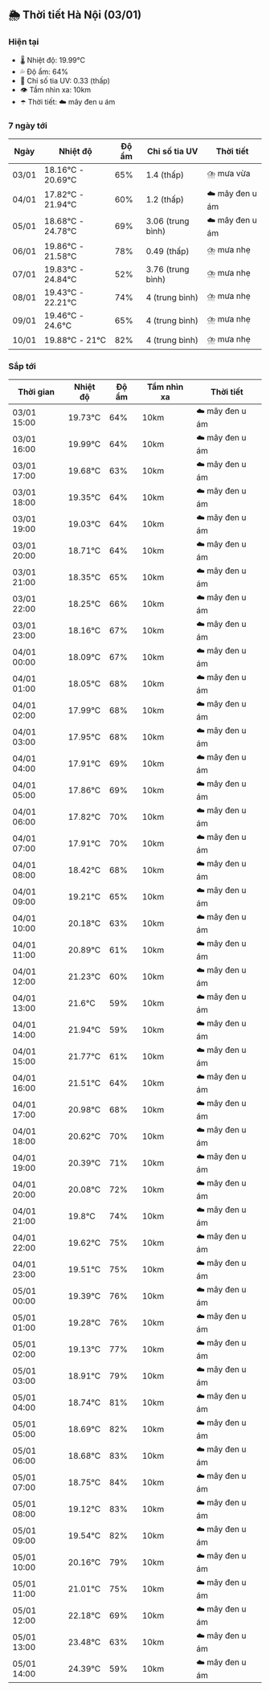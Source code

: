 ## 🌦️ Thời tiết Hà Nội (03/01)

### Hiện tại

- 🌡️ Nhiệt độ: 19.99℃
- 💦 Độ ẩm: 64%
- 🌟 Chỉ số tia UV: 0.33 (thấp)
- 👁️ Tầm nhìn xa: 10km
- ☂️ Thời tiết: ☁️ mây đen u ám

### 7 ngày tới

| Ngày | Nhiệt độ | Độ ẩm | Chỉ số tia UV | Thời tiết |
| --- | --- | --- | --- | --- |
| 03/01 | 18.16℃ - 20.69℃ | 65% | 1.4 (thấp) | ⛈️ mưa vừa |
| 04/01 | 17.82℃ - 21.94℃ | 60% | 1.2 (thấp) | ☁️ mây đen u ám |
| 05/01 | 18.68℃ - 24.78℃ | 69% | 3.06 (trung bình) | ☁️ mây đen u ám |
| 06/01 | 19.86℃ - 21.58℃ | 78% | 0.49 (thấp) | ⛈️ mưa nhẹ |
| 07/01 | 19.83℃ - 24.84℃ | 52% | 3.76 (trung bình) | ⛈️ mưa nhẹ |
| 08/01 | 19.43℃ - 22.21℃ | 74% | 4 (trung bình) | ⛈️ mưa nhẹ |
| 09/01 | 19.46℃ - 24.6℃ | 65% | 4 (trung bình) | ⛈️ mưa nhẹ |
| 10/01 | 19.88℃ - 21℃ | 82% | 4 (trung bình) | ⛈️ mưa nhẹ |

### Sắp tới

| Thời gian | Nhiệt độ | Độ ẩm | Tầm nhìn xa | Thời tiết |
| --- | --- | --- | --- | --- |
| 03/01 15:00 | 19.73℃ | 64% | 10km | ☁️ mây đen u ám |
| 03/01 16:00 | 19.99℃ | 64% | 10km | ☁️ mây đen u ám |
| 03/01 17:00 | 19.68℃ | 63% | 10km | ☁️ mây đen u ám |
| 03/01 18:00 | 19.35℃ | 64% | 10km | ☁️ mây đen u ám |
| 03/01 19:00 | 19.03℃ | 64% | 10km | ☁️ mây đen u ám |
| 03/01 20:00 | 18.71℃ | 64% | 10km | ☁️ mây đen u ám |
| 03/01 21:00 | 18.35℃ | 65% | 10km | ☁️ mây đen u ám |
| 03/01 22:00 | 18.25℃ | 66% | 10km | ☁️ mây đen u ám |
| 03/01 23:00 | 18.16℃ | 67% | 10km | ☁️ mây đen u ám |
| 04/01 00:00 | 18.09℃ | 67% | 10km | ☁️ mây đen u ám |
| 04/01 01:00 | 18.05℃ | 68% | 10km | ☁️ mây đen u ám |
| 04/01 02:00 | 17.99℃ | 68% | 10km | ☁️ mây đen u ám |
| 04/01 03:00 | 17.95℃ | 68% | 10km | ☁️ mây đen u ám |
| 04/01 04:00 | 17.91℃ | 69% | 10km | ☁️ mây đen u ám |
| 04/01 05:00 | 17.86℃ | 69% | 10km | ☁️ mây đen u ám |
| 04/01 06:00 | 17.82℃ | 70% | 10km | ☁️ mây đen u ám |
| 04/01 07:00 | 17.91℃ | 70% | 10km | ☁️ mây đen u ám |
| 04/01 08:00 | 18.42℃ | 68% | 10km | ☁️ mây đen u ám |
| 04/01 09:00 | 19.21℃ | 65% | 10km | ☁️ mây đen u ám |
| 04/01 10:00 | 20.18℃ | 63% | 10km | ☁️ mây đen u ám |
| 04/01 11:00 | 20.89℃ | 61% | 10km | ☁️ mây đen u ám |
| 04/01 12:00 | 21.23℃ | 60% | 10km | ☁️ mây đen u ám |
| 04/01 13:00 | 21.6℃ | 59% | 10km | ☁️ mây đen u ám |
| 04/01 14:00 | 21.94℃ | 59% | 10km | ☁️ mây đen u ám |
| 04/01 15:00 | 21.77℃ | 61% | 10km | ☁️ mây đen u ám |
| 04/01 16:00 | 21.51℃ | 64% | 10km | ☁️ mây đen u ám |
| 04/01 17:00 | 20.98℃ | 68% | 10km | ☁️ mây đen u ám |
| 04/01 18:00 | 20.62℃ | 70% | 10km | ☁️ mây đen u ám |
| 04/01 19:00 | 20.39℃ | 71% | 10km | ☁️ mây đen u ám |
| 04/01 20:00 | 20.08℃ | 72% | 10km | ☁️ mây đen u ám |
| 04/01 21:00 | 19.8℃ | 74% | 10km | ☁️ mây đen u ám |
| 04/01 22:00 | 19.62℃ | 75% | 10km | ☁️ mây đen u ám |
| 04/01 23:00 | 19.51℃ | 75% | 10km | ☁️ mây đen u ám |
| 05/01 00:00 | 19.39℃ | 76% | 10km | ☁️ mây đen u ám |
| 05/01 01:00 | 19.28℃ | 76% | 10km | ☁️ mây đen u ám |
| 05/01 02:00 | 19.13℃ | 77% | 10km | ☁️ mây đen u ám |
| 05/01 03:00 | 18.91℃ | 79% | 10km | ☁️ mây đen u ám |
| 05/01 04:00 | 18.74℃ | 81% | 10km | ☁️ mây đen u ám |
| 05/01 05:00 | 18.69℃ | 82% | 10km | ☁️ mây đen u ám |
| 05/01 06:00 | 18.68℃ | 83% | 10km | ☁️ mây đen u ám |
| 05/01 07:00 | 18.75℃ | 84% | 10km | ☁️ mây đen u ám |
| 05/01 08:00 | 19.12℃ | 83% | 10km | ☁️ mây đen u ám |
| 05/01 09:00 | 19.54℃ | 82% | 10km | ☁️ mây đen u ám |
| 05/01 10:00 | 20.16℃ | 79% | 10km | ☁️ mây đen u ám |
| 05/01 11:00 | 21.01℃ | 75% | 10km | ☁️ mây đen u ám |
| 05/01 12:00 | 22.18℃ | 69% | 10km | ☁️ mây đen u ám |
| 05/01 13:00 | 23.48℃ | 63% | 10km | ☁️ mây đen u ám |
| 05/01 14:00 | 24.39℃ | 59% | 10km | ☁️ mây đen u ám |
